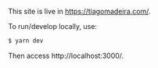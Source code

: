 This site is live in https://tiagomadeira.com/.

To run/develop locally, use:

```sh
$ yarn dev
```

Then access http://localhost:3000/.
